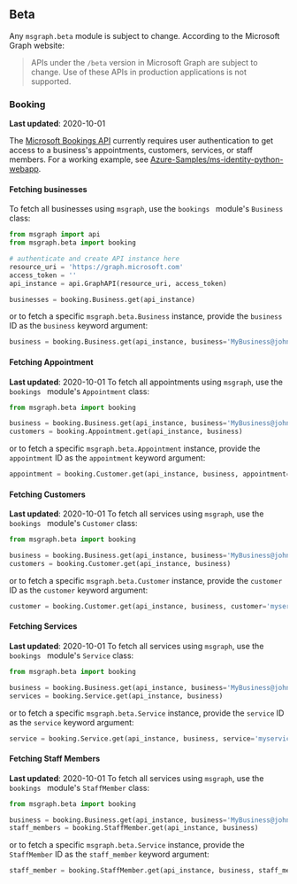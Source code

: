 ## Beta
Any `msgraph.beta` module is subject to change.  According to the Microsoft Graph website:

> APIs under the `/beta` version in Microsoft Graph are subject to change. Use of these APIs in production applications is not supported.


### Booking
**Last updated**: 2020-10-01

The [Microsoft Bookings API](https://docs.microsoft.com/en-us/graph/api/resources/booking-api-overview?view=graph-rest-beta) currently requires user authentication to get access to a business's appointments, customers, services, or staff members.  For a working example, see [Azure-Samples/ms-identity-python-webapp](https://github.com/Azure-Samples/ms-identity-python-webapp).

#### Fetching businesses
To fetch all businesses using `msgraph`, use the `bookings ` module's `Business` class:

```python
from msgraph import api
from msgraph.beta import booking

# authenticate and create API instance here
resource_uri = 'https://graph.microsoft.com'
access_token = ''
api_instance = api.GraphAPI(resource_uri, access_token)

businesses = booking.Business.get(api_instance)
```

or to fetch a specific `msgraph.beta.Business` instance, provide the `business` ID as the `business` keyword argument:

```python
business = booking.Business.get(api_instance, business='MyBusiness@johndoe.onmicrosoft.com')
```

#### Fetching Appointment
**Last updated**: 2020-10-01
To fetch all appointments using `msgraph`, use the `bookings ` module's `Appointment` class:

```python
from msgraph.beta import booking

business = booking.Business.get(api_instance, business='MyBusiness@johndoe.onmicrosoft.com')
customers = booking.Appointment.get(api_instance, business)
```

or to fetch a specific `msgraph.beta.Appointment` instance, provide the `appointment` ID as the `appointment` keyword argument:

```python
appointment = booking.Customer.get(api_instance, business, appointment='myappointmentid')
```


#### Fetching Customers
**Last updated**: 2020-10-01
To fetch all services using `msgraph`, use the `bookings ` module's `Customer` class:

```python
from msgraph.beta import booking

business = booking.Business.get(api_instance, business='MyBusiness@johndoe.onmicrosoft.com')
customers = booking.Customer.get(api_instance, business)
```

or to fetch a specific `msgraph.beta.Customer` instance, provide the `customer` ID as the `customer` keyword argument:

```python
customer = booking.Customer.get(api_instance, business, customer='myservice')
```


#### Fetching Services
**Last updated**: 2020-10-01
To fetch all services using `msgraph`, use the `bookings ` module's `Service` class:

```python
from msgraph.beta import booking

business = booking.Business.get(api_instance, business='MyBusiness@johndoe.onmicrosoft.com')
services = booking.Service.get(api_instance, business)
```

or to fetch a specific `msgraph.beta.Service` instance, provide the `service` ID as the `service` keyword argument:

```python
service = booking.Service.get(api_instance, business, service='myservice')
```


#### Fetching Staff Members
**Last updated**: 2020-10-01
To fetch all services using `msgraph`, use the `bookings ` module's `StaffMember` class:

```python
from msgraph.beta import booking

business = booking.Business.get(api_instance, business='MyBusiness@johndoe.onmicrosoft.com')
staff_members = booking.StaffMember.get(api_instance, business)
```

or to fetch a specific `msgraph.beta.Service` instance, provide the `StaffMember` ID as the `staff_member` keyword argument:

```python
staff_member = booking.StaffMember.get(api_instance, business, staff_member='mystaffmemberid')
```
